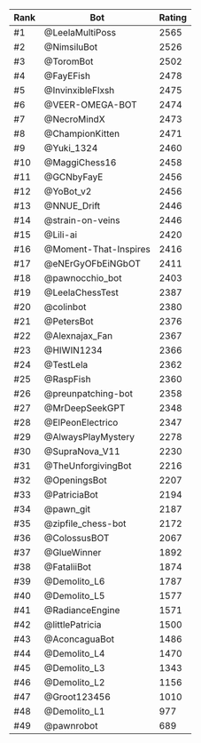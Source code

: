 Rank|Bot|Rating
---|---|---
#1|@LeelaMultiPoss|2565
#2|@NimsiluBot|2526
#3|@ToromBot|2502
#4|@FayEFish|2478
#5|@InvinxibleFlxsh|2475
#6|@VEER-OMEGA-BOT|2474
#7|@NecroMindX|2473
#8|@ChampionKitten|2471
#9|@Yuki_1324|2460
#10|@MaggiChess16|2458
#11|@GCNbyFayE|2456
#12|@YoBot_v2|2456
#13|@NNUE_Drift|2446
#14|@strain-on-veins|2446
#15|@Lili-ai|2420
#16|@Moment-That-Inspires|2416
#17|@eNErGyOFbEiNGbOT|2411
#18|@pawnocchio_bot|2403
#19|@LeelaChessTest|2387
#20|@colinbot|2380
#21|@PetersBot|2376
#22|@Alexnajax_Fan|2367
#23|@HIWIN1234|2366
#24|@TestLela|2362
#25|@RaspFish|2360
#26|@preunpatching-bot|2358
#27|@MrDeepSeekGPT|2348
#28|@ElPeonElectrico|2347
#29|@AlwaysPlayMystery|2278
#30|@SupraNova_V11|2230
#31|@TheUnforgivingBot|2216
#32|@OpeningsBot|2207
#33|@PatriciaBot|2194
#34|@pawn_git|2187
#35|@zipfile_chess-bot|2172
#36|@ColossusBOT|2067
#37|@GlueWinner|1892
#38|@FataliiBot|1874
#39|@Demolito_L6|1787
#40|@Demolito_L5|1577
#41|@RadianceEngine|1571
#42|@littlePatricia|1500
#43|@AconcaguaBot|1486
#44|@Demolito_L4|1470
#45|@Demolito_L3|1343
#46|@Demolito_L2|1156
#47|@Groot123456|1010
#48|@Demolito_L1|977
#49|@pawnrobot|689
